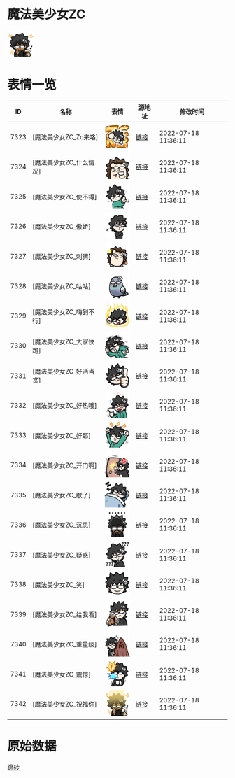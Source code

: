 # 魔法美少女ZC

<img src="./cover.png" height="60" alt="cover" />

# 表情一览

|ID|名称|表情|源地址|修改时间|
|----|----|----|----|----|
|7323|[魔法美少女ZC_Zc来咯]|<img src="./pic/007323_%5B魔法美少女ZC_Zc来咯%5D.png" height="60" alt="Zc来咯"/>|[链接](http://i0.hdslb.com/bfs/emote/f1e57ec7fa2467495fb162682a85b92c88068baf.png)|2022-07-18 11:36:11|
|7324|[魔法美少女ZC_什么情况]|<img src="./pic/007324_%5B魔法美少女ZC_什么情况%5D.png" height="60" alt="什么情况"/>|[链接](http://i0.hdslb.com/bfs/emote/ca3c8826ccb9043a68efc669ec7cb48eee3d550f.png)|2022-07-18 11:36:11|
|7325|[魔法美少女ZC_使不得]|<img src="./pic/007325_%5B魔法美少女ZC_使不得%5D.png" height="60" alt="使不得"/>|[链接](http://i0.hdslb.com/bfs/emote/192783aa2f354967114f571f47ceb0a86da9e23c.png)|2022-07-18 11:36:11|
|7326|[魔法美少女ZC_傲娇]|<img src="./pic/007326_%5B魔法美少女ZC_傲娇%5D.png" height="60" alt="傲娇"/>|[链接](http://i0.hdslb.com/bfs/emote/63d9ccd267f8904e159d5f050af44c21034486b9.png)|2022-07-18 11:36:11|
|7327|[魔法美少女ZC_刺猬]|<img src="./pic/007327_%5B魔法美少女ZC_刺猬%5D.png" height="60" alt="刺猬"/>|[链接](http://i0.hdslb.com/bfs/emote/95272720464f63629a988d3ca5563f7e1e4367f7.png)|2022-07-18 11:36:11|
|7328|[魔法美少女ZC_咕咕]|<img src="./pic/007328_%5B魔法美少女ZC_咕咕%5D.png" height="60" alt="咕咕"/>|[链接](http://i0.hdslb.com/bfs/emote/2f37fe31e3b375d84e86abc190be26400cf9373c.png)|2022-07-18 11:36:11|
|7329|[魔法美少女ZC_嗨到不行]|<img src="./pic/007329_%5B魔法美少女ZC_嗨到不行%5D.png" height="60" alt="嗨到不行"/>|[链接](http://i0.hdslb.com/bfs/emote/c58ac783a6fb77e5b2482b1cb4ec98a72c77c5d3.png)|2022-07-18 11:36:11|
|7330|[魔法美少女ZC_大家快跑]|<img src="./pic/007330_%5B魔法美少女ZC_大家快跑%5D.png" height="60" alt="大家快跑"/>|[链接](http://i0.hdslb.com/bfs/emote/7c49dc2f6a2c35670534ce67a7e0229c17c354ba.png)|2022-07-18 11:36:11|
|7331|[魔法美少女ZC_好活当赏]|<img src="./pic/007331_%5B魔法美少女ZC_好活当赏%5D.png" height="60" alt="好活当赏"/>|[链接](http://i0.hdslb.com/bfs/emote/a8203399c4e404da351786b164b4b944a8b89891.png)|2022-07-18 11:36:11|
|7332|[魔法美少女ZC_好热哦]|<img src="./pic/007332_%5B魔法美少女ZC_好热哦%5D.png" height="60" alt="好热哦"/>|[链接](http://i0.hdslb.com/bfs/emote/f6342d06fbf313acdcc1cde61a4446e21a9a3374.png)|2022-07-18 11:36:11|
|7333|[魔法美少女ZC_好耶]|<img src="./pic/007333_%5B魔法美少女ZC_好耶%5D.png" height="60" alt="好耶"/>|[链接](http://i0.hdslb.com/bfs/emote/36b06e874aa8299d394027b85206b2091eec8af6.png)|2022-07-18 11:36:11|
|7334|[魔法美少女ZC_开门啊]|<img src="./pic/007334_%5B魔法美少女ZC_开门啊%5D.png" height="60" alt="开门啊"/>|[链接](http://i0.hdslb.com/bfs/emote/23f3846bb6a310d027e2bc4e612d9e432c780321.png)|2022-07-18 11:36:11|
|7335|[魔法美少女ZC_歇了]|<img src="./pic/007335_%5B魔法美少女ZC_歇了%5D.png" height="60" alt="歇了"/>|[链接](http://i0.hdslb.com/bfs/emote/c911899165f07d1cce4be68a24106de00d4b2278.png)|2022-07-18 11:36:11|
|7336|[魔法美少女ZC_沉思]|<img src="./pic/007336_%5B魔法美少女ZC_沉思%5D.png" height="60" alt="沉思"/>|[链接](http://i0.hdslb.com/bfs/emote/361a58e9064ab4f788208b4cad952d81fc93bb03.png)|2022-07-18 11:36:11|
|7337|[魔法美少女ZC_疑惑]|<img src="./pic/007337_%5B魔法美少女ZC_疑惑%5D.png" height="60" alt="疑惑"/>|[链接](http://i0.hdslb.com/bfs/emote/ce13d15be90a3f9b48c37d47b10a8c3560894a1a.png)|2022-07-18 11:36:11|
|7338|[魔法美少女ZC_笑]|<img src="./pic/007338_%5B魔法美少女ZC_笑%5D.png" height="60" alt="笑"/>|[链接](http://i0.hdslb.com/bfs/emote/25e90623b709842f538d4ea0542f8fd9e9901f01.png)|2022-07-18 11:36:11|
|7339|[魔法美少女ZC_给我看]|<img src="./pic/007339_%5B魔法美少女ZC_给我看%5D.png" height="60" alt="给我看"/>|[链接](http://i0.hdslb.com/bfs/emote/2d22cd5545cb3a68a313870248b0c1a21c1635f8.png)|2022-07-18 11:36:11|
|7340|[魔法美少女ZC_重量级]|<img src="./pic/007340_%5B魔法美少女ZC_重量级%5D.png" height="60" alt="重量级"/>|[链接](http://i0.hdslb.com/bfs/emote/5c16dab9e3967d889983eb03c2c9b288178ac4b4.png)|2022-07-18 11:36:11|
|7341|[魔法美少女ZC_震惊]|<img src="./pic/007341_%5B魔法美少女ZC_震惊%5D.png" height="60" alt="震惊"/>|[链接](http://i0.hdslb.com/bfs/emote/8d1887fe250b41087afbf527e1f77ce4c270fb2b.png)|2022-07-18 11:36:11|
|7342|[魔法美少女ZC_祝福你]|<img src="./pic/007342_%5B魔法美少女ZC_祝福你%5D.png" height="60" alt="祝福你"/>|[链接](http://i0.hdslb.com/bfs/emote/fbd011e21b59e237106757adacd3a172aa8b525c.png)|2022-07-18 11:36:11|

# 原始数据

[跳转](./raw.json)

